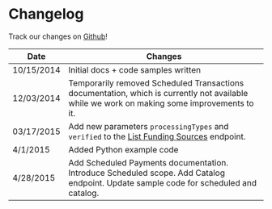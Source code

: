 # Changelog

Track our changes on [Github](https://github.com/Dwolla/slate/commits/master)!

Date | Changes
-----|--------
10/15/2014 | Initial docs + code samples written
12/03/2014 | Temporarily removed Scheduled Transactions documentation, which is currently not available while we work on making some improvements to it.
03/17/2015 | Add new parameters `processingTypes` and `verified` to the [List Funding Sources](#list-funding-sources) endpoint.
4/1/2015 | Added Python example code
4/28/2015 | Add Scheduled Payments documentation. Introduce Scheduled scope. Add Catalog endpoint. Update sample code for scheduled and catalog.